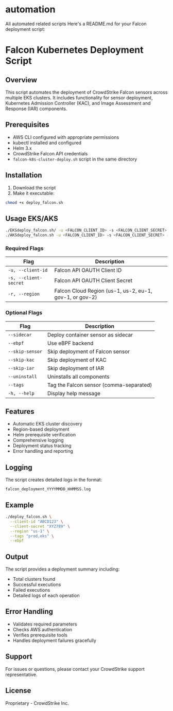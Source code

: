 # automation
All automated related scripts
Here's a README.md for your Falcon deployment script:

# Falcon Kubernetes Deployment Script

## Overview
This script automates the deployment of CrowdStrike Falcon sensors across multiple EKS clusters. It includes functionality for sensor deployment, Kubernetes Admission Controller (KAC), and Image Assessment and Response (IAR) components.

## Prerequisites
- AWS CLI configured with appropriate permissions
- kubectl installed and configured
- Helm 3.x
- CrowdStrike Falcon API credentials
- `falcon-k8s-cluster-deploy.sh` script in the same directory

## Installation
1. Download the script
2. Make it executable:
```bash
chmod +x deploy_falcon.sh
```

## Usage EKS/AKS
```bash
./EKSdeploy_falcon.sh/ -u <FALCON_CLIENT_ID> -s <FALCON_CLIENT_SECRET> -r <FALCON_REGION> [OPTIONS]
./AKSdeploy_falcon.sh -u <FALCON_CLIENT_ID> -s <FALCON_CLIENT_SECRET> -r <FALCON_REGION> [OPTIONS]

```

### Required Flags
| Flag | Description |
|------|-------------|
| `-u, --client-id` | Falcon API OAUTH Client ID |
| `-s, --client-secret` | Falcon API OAUTH Client Secret |
| `-r, --region` | Falcon Cloud Region (us-1, us-2, eu-1, gov-1, or gov-2) |

### Optional Flags
| Flag | Description |
|------|-------------|
| `--sidecar` | Deploy container sensor as sidecar |
| `--ebpf` | Use eBPF backend |
| `--skip-sensor` | Skip deployment of Falcon sensor |
| `--skip-kac` | Skip deployment of KAC |
| `--skip-iar` | Skip deployment of IAR |
| `--uninstall` | Uninstalls all components |
| `--tags` | Tag the Falcon sensor (comma-separated) |
| `-h, --help` | Display help message |

## Features
- Automatic EKS cluster discovery
- Region-based deployment
- Helm prerequisite verification
- Comprehensive logging
- Deployment status tracking
- Error handling and reporting

## Logging
The script creates detailed logs in the format:
```
falcon_deployment_YYYYMMDD_HHMMSS.log
```

## Example
```bash
./deploy_falcon.sh \
  --client-id "ABCD123" \
  --client-secret "XYZ789" \
  --region "us-1" \
  --tags "prod,eks" \
  --ebpf
```

## Output
The script provides a deployment summary including:
- Total clusters found
- Successful executions
- Failed executions
- Detailed logs of each operation

## Error Handling
- Validates required parameters
- Checks AWS authentication
- Verifies prerequisite tools
- Handles deployment failures gracefully

## Support
For issues or questions, please contact your CrowdStrike support representative.

## License
Proprietary - CrowdStrike Inc.